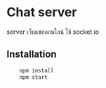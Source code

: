 # Chat server
server เว็บแชทออนไลน์ ใช้ socket.io

## Installation
```bash
    npm install
    npm start
```
    
